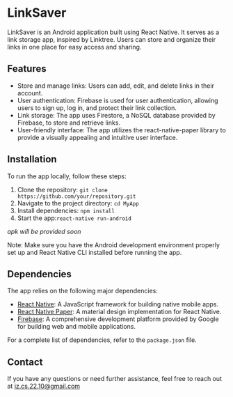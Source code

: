 # LinkSaver

LinkSaver is an Android application built using React Native. It serves as a link storage app, inspired by Linktree. Users can store and organize their links in one place for easy access and sharing.

## Features

- Store and manage links: Users can add, edit, and delete links in their account.
- User authentication: Firebase is used for user authentication, allowing users to sign up, log in, and protect their link collection.
- Link storage: The app uses Firestore, a NoSQL database provided by Firebase, to store and retrieve links.
- User-friendly interface: The app utilizes the react-native-paper library to provide a visually appealing and intuitive user interface.

## Installation

To run the app locally, follow these steps:

1. Clone the repository: `git clone https://github.com/your/repository.git`
2. Navigate to the project directory: `cd MyApp`
3. Install dependencies: `npm install`
4. Start the app:`react-native run-android`

*apk will be provided soon*

Note: Make sure you have the Android development environment properly set up and React Native CLI installed before running the app.

## Dependencies

The app relies on the following major dependencies:

- [React Native](https://reactnative.dev): A JavaScript framework for building native mobile apps.
- [React Native Paper](https://callstack.github.io/react-native-paper/): A material design implementation for React Native.
- [Firebase](https://firebase.google.com): A comprehensive development platform provided by Google for building web and mobile applications.

For a complete list of dependencies, refer to the `package.json` file.

## Contact

If you have any questions or need further assistance, feel free to reach out at iz.cs.22.10@gmail.com
